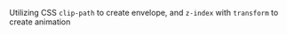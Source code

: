 Utilizing CSS ```clip-path``` to create envelope, and ```z-index``` with ```transform``` to create animation
